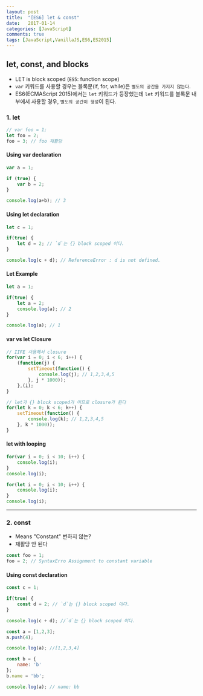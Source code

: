 ```yaml
---
layout: post
title:  "[ES6] let & const"
date:   2017-01-14
categories: [JavaScript]
comments: true
tags: [JavaScript,VanillaJS,ES6,ES2015]
---
```


## let, const, and blocks
- LET is block scoped (`ES5`: function scope)
- `var` 키워드를 사용할 경우는 블록문(if, for, while)은 `별도의 공간을 가지지 않는다`.
- ES6(ECMAScript 2015)에서는 `let` 키워드가 등장했는데 `let` 키워드를 블록문 내부에서 사용할 경우, `별도의 공간이 형성`이 된다.

<!--more-->

### 1. let

```js
// var foo = 1;
let foo = 2;
foo = 3; // foo 재활당
```

#### Using var declaration

```js
var a = 1;

if (true) {
    var b = 2;
}

console.log(a+b); // 3
```

#### Using let declaration

```js
let c = 1;

if(true) {
    let d = 2; // `d`는 {} block scoped 이다.
}

console.log(c + d); // ReferenceError : d is not defined.
```

#### Let Example

```js
let a = 1;

if(true) {
    let a = 2;
    console.log(a); // 2
}

console.log(a); // 1
```

#### var vs let Closure

```js
// IIFE 사용해서 closure
for(var i = 0; i < 6; i++) {
    (function(j) {
        setTimeout(function() {
            console.log(j); // 1,2,3,4,5
        }, j * 1000));
    },(i);
}
```

```js
// let가 {} block scoped가 이므로 closure가 된다
for(let k = 0; k < 6; k++) {
    setTimeout(function() {
        console.log(k); // 1,2,3,4,5
    }, k * 1000));
}
```

#### let with looping

```js
for(var i = 0; i < 10; i++) {
    console.log(i);
}
console.log(i);

for(let i = 0; i < 10; i++) {
    console.log(i);
}
console.log(i);
```

---

### 2. const
- Means "Constant" 변하지 않는?
- 재활당 안 된다

```js
const foo = 1;
foo = 2; // SyntaxErro Assignment to constant variable
```

#### Using const declaration

```js
const c = 1;

if(true) {
    const d = 2; // `d`는 {} block scoped 이다.
}

console.log(c + d); //`d`는 {} block scoped 이다.
```


```js
const a = [1,2,3];
a.push(4);

console.log(a); //[1,2,3,4]

const b = {
    name: 'b'
};
b.name = 'bb';

console.log(a); // name: bb
```
